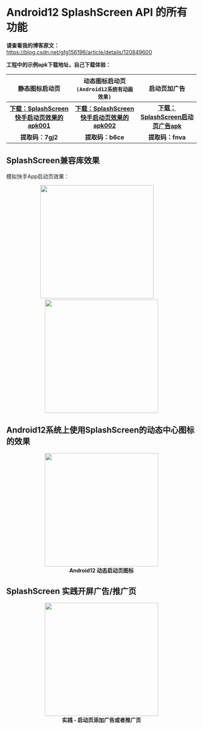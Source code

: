 # Android12 SplashScreen API 的所有功能

**请查看我的博客原文：** https://blog.csdn.net/gfg156196/article/details/120849600


**工程中的示例apk下载地址，自己下载体验：**  


| 静态图标启动页 | 动态图标启动页<br/>`(Android12系统有动画效果)` | 启动页加广告 |
| :---: | :---: | :---: |
| [**下载：SplashScreen快手启动页效果的apk001**](https://wws.lanzoui.com/iV0M5vexz7a) |  [**下载：SplashScreen快手启动页效果的apk002**](https://wws.lanzoui.com/ijLzZvezk1g)|  [**下载：SplashScreen启动页广告apk**](https://wws.lanzoui.com/igAufvftyfe)|
| **提取码：7gj2**  | **提取码：b6ce** | **提取码：fnva** |


## SplashScreen兼容库效果
模拟快手App启动页效果：

<div align="center"><img height="300px" src="https://github.com/yugu88/SplashScreens/blob/main/%E4%BD%8E%E7%89%88%E6%9C%AC_%E9%9D%99%E6%80%81%E5%9B%BE%E6%A0%87SplashScreen.gif?raw=true"/>&nbsp;&nbsp;&nbsp;&nbsp;&nbsp;&nbsp;<img height="300px" src="https://github.com/yugu88/SplashScreens/blob/main/Android12_%E9%9D%99%E6%80%81%E5%9B%BE%E6%A0%87SplashScreen.gif"/></div>


## Android12系统上使用SplashScreen的动态中心图标的效果
<div align="center">
<img height="300px" src="https://github.com/yugu88/SplashScreens/blob/main/Android12_%E5%8A%A8%E6%80%81%E5%9B%BE%E6%A0%87SplashScreen.gif"/><br/><b>Android12 动态启动页图标</b>
</div>

## SplashScreen 实践开屏广告/推广页
<div align="center">
<img height="300px" src="https://github.com/yugu88/SplashScreens/blob/main/%E5%AE%9E%E8%B7%B5%EF%BC%9A%E5%90%AF%E5%8A%A8%E9%A1%B5-%E5%BC%80%E5%B1%8F%E5%B9%BF%E5%91%8A.gif"/><br/><b>实践 - 启动页添加广告或者推广页</b>
</div>
